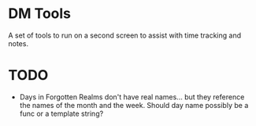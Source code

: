 # DM Tools

A set of tools to run on a second screen to assist with time tracking and notes.

# TODO

- Days in Forgotten Realms don't have real names... but they reference the names of the month and the week. Should day name possibly be a func or a template string?
